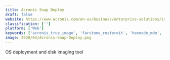 ```yaml
---
title: Acronis Snap Deploy
draft: false 
website: https://www.acronis.com/en-us/business/enterprise-solutions/image-deployment/
classification: ['']
platform: ['Web']
keywords: ['acronis_true_image', 'farstone_restoreit', 'hexnode_mdm', 'ivanti_unified_endpoint_manager', 'kace', 'kaseya_vsa', 'ketarin', 'macrium_reflect', 'manageengine_desktop_central', 'manageengine_desktop_central_msp', 'manageengine_os_deployer', 'paragon_deployment_manager', 'sardu', 'symantec_client_management_suite', 'symantec_it_management_suite', 'symantec_solutions_for_small_business', 'system_center_configuration_manager', 'smartimager']
image: 2020/04/Acronis-Snap-Deploy.png
---
```

OS deployment and disk imaging tool